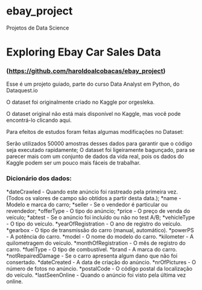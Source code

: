 # ebay_project
Projetos de Data Science

# Exploring Ebay Car Sales Data
### (https://github.com/haroldoalcobacas/ebay_project)
Esse é um projeto guiado, parte do curso Data Analyst em Python, do Dataquest.io

O dataset foi originalmente criado no Kaggle por orgesleka.

O dataset original não está mais disponível no Kaggle, mas você pode encontrá-lo clicando aqui.

Para efeitos de estudos foram feitas algumas modificações no Dataset:

Serão utilizados 50000 amostras desses dados para garantir que o código seja executado rapidamente;
O dataset foi ligeiramente bagunçado, para se parecer mais com um conjunto de dados da vida real, pois os dados do Kaggle podem ser um pouco mais fáceis de trabalhar.

### Dicionário dos dados:
*dateCrawled - Quando este anúncio foi rastreado pela primeira vez. (Todos os valores de campo são obtidos a partir desta data.);
*name - Modelo e marca do carro;
*seller - Se o vendedor é particular ou revendedor;
*offerType - O tipo do anúncio;
*price - O preço de venda do veículo;
*abtest - Se o anúncio foi incluído ou não no test A/B;
*vehicleType - O tipo do veículo.
*yearOfRegistration - O ano de registro do veículo.
*gearbox - O tipo de transmissão do carro (manual, automático).
*powerPS - A potência do carro.
*model - O nome do modelo do carro.
*kilometer - A quilometragem do veículo.
*monthOfRegistration - O mês de registro do carro.
*fuelType - O tipo de combustível.
*brand - A marca do carro.
*notRepairedDamage - Se o carro apresenta algum dano que não foi consertado.
*dateCreated - A data de criação do anúncio.
*nrOfPictures - O número de fotos no anúncio.
*postalCode - O código postal da localização do veículo.
*lastSeenOnline - Quando o anúncio foi visto pela última vez online.

